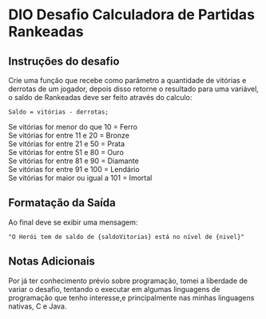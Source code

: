# DIO Desafio Calculadora de Partidas Rankeadas

## Instruções do desafio
Crie uma função que recebe como parâmetro a quantidade de vitórias e derrotas de um jogador,
depois disso retorne o resultado para uma variável, o saldo de Rankeadas deve ser feito através do calculo: 
~~~
Saldo = vitórias - derrotas;
~~~
Se vitórias for menor do que 10 = Ferro <br>
Se vitórias for entre 11 e 20 = Bronze<br>
Se vitórias for entre 21 e 50 = Prata<br>
Se vitórias for entre 51 e 80 = Ouro<br>
Se vitórias for entre 81 e 90 = Diamante<br>
Se vitórias for entre 91 e 100 = Lendário<br>
Se vitórias for maior ou igual a 101 = Imortal<br>

## Formatação da Saída

Ao final deve se exibir uma mensagem:
~~~
"O Herói tem de saldo de {saldoVitorias} está no nível de {nivel}"
~~~

## Notas Adicionais
Por já ter conhecimento prévio sobre programação, tomei a liberdade de variar o desafio, tentando o executar em algumas linguagens de programação que tenho interesse,e principalmente nas minhas linguagens nativas, C e Java.